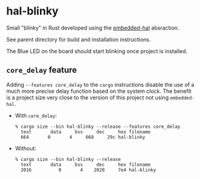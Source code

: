 # hal-blinky

Small "blinky" in Rust developed using the [embedded-hal](https://docs.rs/embedded-hal) absraction.

See parent directory for build and installation instructions.

The Blue LED on the board should start blinking once project is installed.

## `core_delay` feature

Adding `--features core_delay` to the `cargo` instructions disable the use of a much more precise delay function based on the system clock. The benefit is a project size very close to the version of this project not using `embedded-hal`.

- With `core_delay`:
  ```
  % cargo size --bin hal-blinky --release --features core_delay
    text	   data	    bss	    dec	    hex	filename
    664	      0	      4	    668	    29c	hal-blinky
  ```
- Without:
  ```
  % cargo size --bin hal-blinky --release
    text	   data	    bss	    dec	    hex	filename
    2016	      0	      4	   2020	    7e4	hal-blinky
  ```
